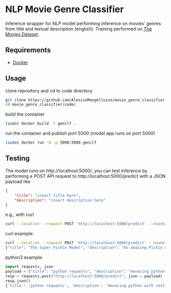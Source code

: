 # NLP Movie Genre Classifier
Inference wrapper for NLP model performing inference on movies' genres from title and textual description (english).
Training performed on [The Movies Dataset](https://www.kaggle.com/rounakbanik/the-movies-dataset/version/7#movies_metadata.csv).

## Requirements
- [Docker](https://docs.docker.com/get-docker/)

## Usage
clone repository and cd to code directory
```bash
git clone https://github.com/AlessioMongelluzzo/movie_genre_classifier.git
cd movie_genre_classifier/code/
```
build the container
```bash
(sudo) docker build -t genclf .
```
run the container and publish port 5000 (model app runs on port 5000)
```bash
(sudo) docker run -d -p 5000:5000 genclf
```
## Testing
The model runs on http://localhost:5000/, you can test inference by performing a POST API request to http://localhost:5000/predict with a JSON payload like
```json
{
    "title": "insert title here",
    "description": "insert description here"
}
```
e.g., with curl
```bash
curl --location --request POST 'http://localhost:5000/predict' --header 'Content-Type: application/json' --data-raw '{"title": "insert your title here", "description": "insert description here"}'
```
curl example:
```bash
curl --location --request POST 'http://localhost:5000/predict' --header 'Content-Type: application/json' --data-raw '{"title": "The Super Pickle Model", "description": "An amazing Pickle model with super powers fights every machine learning problem!"}'
{"title": "The Super Pickle Model", "description": "An amazing Pickle model with super powers fights every machine learning problem!", "genre": "Animation, Comedy, Family, Adventure"}
 ```
python3 example:
```python
import requests, json
payload = {"title": "python requests", "description": "menacing python with restless killing instinct"}
resp = requests.post("http://localhost:5000/predict", json = payload)
resp.json()
{'title': 'python requests', 'description': 'menacing python with restless killing instinct', 'genre': 'Comedy'}
```

